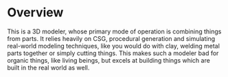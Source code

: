 # Overview

This is a 3D modeler, whose primary mode of operation is combining things from
parts. It relies heavily on CSG, procedural generation and simulating real-world
modeling techniques, like you would do with clay, welding metal parts together
or simply cutting things.
This makes such a modeler bad for organic things, like living beings, but excels
at building things which are built in the real world as well.


